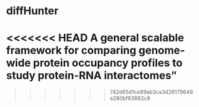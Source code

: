 # diffHunter
<<<<<<< HEAD
A general scalable framework for comparing genome-wide protein occupancy profiles to study protein-RNA interactomes”
=======
>>>>>>> 742d65d1ce89ab3ca3426179649e280bf83882c8
